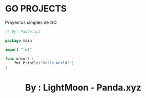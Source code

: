 # GO PROJECTS
<p> Proyectos simples de GO </p>


```go
// By: Panda.xyz

package main

import "fmt"

func main() {
	fmt.Println("Hello World!")
}
```

<h1 align="center"> By : LightMoon - Panda.xyz </h1>
